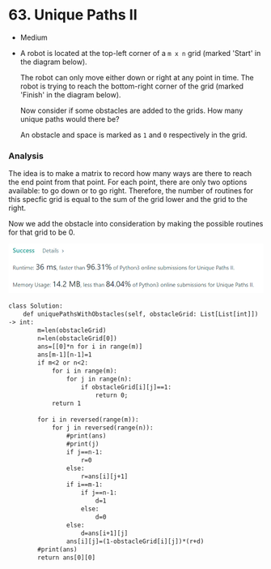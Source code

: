 # 63. Unique Paths II

* Medium
*   A robot is located at the top-left corner of a `m x n` grid (marked 'Start' in the diagram below).

    The robot can only move either down or right at any point in time. The robot is trying to reach the bottom-right corner of the grid (marked 'Finish' in the diagram below).

    Now consider if some obstacles are added to the grids. How many unique paths would there be?

    An obstacle and space is marked as `1` and `0` respectively in the grid.

### Analysis&#x20;

The idea is to make a matrix to record how many ways are there to reach the end point from that point. For each point, there are only two options available: to go down or to go right. Therefore, the number of routines for this specfic grid is equal to the sum of the grid lower and the grid to the right.&#x20;

Now we add the obstacle into consideration by making the possible routines for that grid to be 0.&#x20;

![](<../.gitbook/assets/image (25) (1) (1) (1) (1) (1).png>)

```
class Solution:
    def uniquePathsWithObstacles(self, obstacleGrid: List[List[int]]) -> int:
        m=len(obstacleGrid)
        n=len(obstacleGrid[0])
        ans=[[0]*n for i in range(m)]
        ans[m-1][n-1]=1
        if m<2 or n<2:
            for i in range(m):
                for j in range(n):
                    if obstacleGrid[i][j]==1:
                        return 0;       
            return 1
     
        for i in reversed(range(m)):
            for j in reversed(range(n)):
                #print(ans)
                #print(j)
                if j==n-1:
                    r=0
                else:
                    r=ans[i][j+1]
                if i==m-1:
                    if j==n-1:
                        d=1
                    else:
                        d=0
                else:
                    d=ans[i+1][j]
                ans[i][j]=(1-obstacleGrid[i][j])*(r+d)
        #print(ans)
        return ans[0][0]
```
